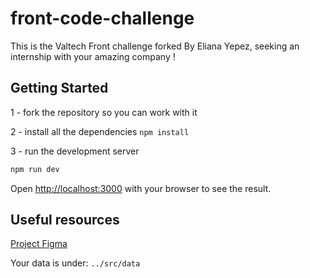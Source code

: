 # front-code-challenge

This is the Valtech Front challenge forked By Eliana Yepez, seeking an internship with your amazing company !

## Getting Started

1 - fork the repository so you can work with it

2 - install all the dependencies `npm install`

3 - run the development server

```bash
npm run dev
```

Open [http://localhost:3000](http://localhost:3000) with your browser to see the result.

## Useful resources

[Project Figma](https://www.figma.com/design/VSzml7sK3UraIJpYwGg9eQ/Valtech-Tech-Challenge?node-id=0-1&t=IpHy7qL3ajJmN2W3-1)

Your data is under: `../src/data`

